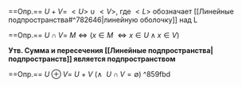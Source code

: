 ==Опр.== $U + V =\ <U>\ \cup\ <V>$, где $<L>$ обозначает [[Линейные подпространства#^782646|линейную оболочку]] над L

==Опр.== $U \cap V =\ M \Leftrightarrow (x \in M\ \Leftrightarrow x \in U \wedge x \in V)$ 

**Утв. Сумма и пересечения [[Линейные подпространства|подпространств]] является подпространством**

==Опр.== $U \oplus V =\ U\ +\ V\ (\wedge\ \ U \cap V = \emptyset)$ ^859fbd
